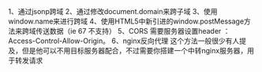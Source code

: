 1、通过jsonp跨域
2、通过修改document.domain来跨子域
3、使用window.name来进行跨域
4、使用HTML5中新引进的window.postMessage方法来跨域传送数据（ie 67 不支持）
5、CORS 需要服务器设置header ：Access-Control-Allow-Origin。
6、nginx反向代理 这个方法一般很少有人提及，但是他可以不用目标服务器配合，不过需要你搭建一个中转nginx服务器，用于转发请求